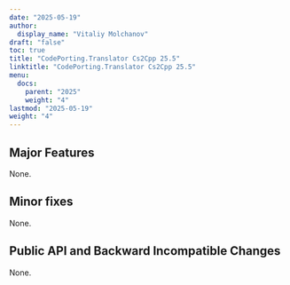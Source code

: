 ```yaml
---
date: "2025-05-19"
author:
  display_name: "Vitaliy Molchanov"
draft: "false"
toc: true
title: "CodePorting.Translator Cs2Cpp 25.5"
linktitle: "CodePorting.Translator Cs2Cpp 25.5"
menu:
  docs:
    parent: "2025"
    weight: "4"
lastmod: "2025-05-19"
weight: "4"
---
```


## Major Features ##

None.

## Minor fixes ##

None.

## Public API and Backward Incompatible Changes ##

None.
